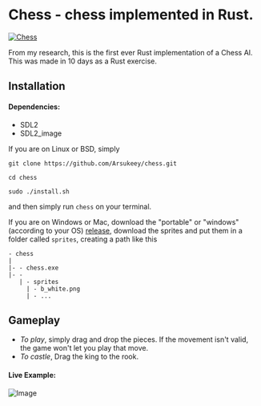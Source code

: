 # Chess - chess implemented in Rust.

[![Chess](https://img.shields.io/badge/Chess-v0.3.0-green.svg)](https://github.com/Arsukeey/chess)

From my research, this is the first ever Rust implementation of a Chess AI. This was made in 10 days as a Rust exercise.

## Installation
#### Dependencies:
- SDL2
- SDL2_image

If you are on Linux or BSD, simply
```
git clone https://github.com/Arsukeey/chess.git

cd chess

sudo ./install.sh
```
and then simply run `chess` on your terminal.

If you are on Windows or Mac, 
download the "portable" or "windows" (according to your OS) [release](https://github.com/Arsukeey/chess/releases), download the sprites and put them in a folder called `sprites`, creating a path like this
```
- chess
|
|- - chess.exe
|- -
   | - sprites
     | - b_white.png
     | - ...
```

## Gameplay
- *To play*, simply drag and drop the pieces. If the movement isn't valid, the game won't let you play that move.
- *To castle*, Drag the king to the rook.

#### Live Example:
![Image](https://imgur.com/LBzSHm7.gif)

